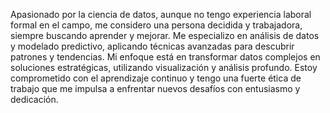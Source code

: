Apasionado por la ciencia de datos, aunque no tengo experiencia laboral formal en el campo, me considero una persona decidida y trabajadora, siempre buscando aprender y mejorar. Me especializo en análisis de datos y modelado predictivo, aplicando técnicas avanzadas para descubrir patrones y tendencias. Mi enfoque está en transformar datos complejos en soluciones estratégicas, utilizando visualización y análisis profundo. Estoy comprometido con el aprendizaje continuo y tengo una fuerte ética de trabajo que me impulsa a enfrentar nuevos desafíos con entusiasmo y dedicación.
